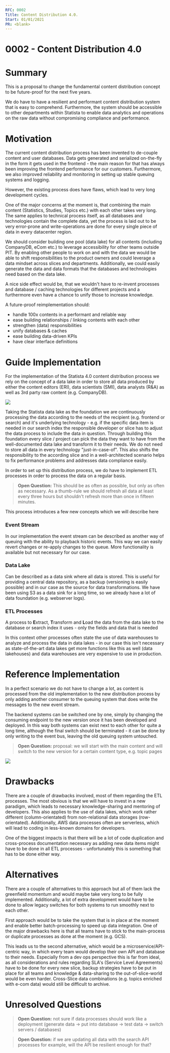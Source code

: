```yaml
---
RFC: 0002
Title: Content Distribution 4.0.
Start: 01/01/2021
PR: <blank>
---
```


# 0002 - Content Distribution 4.0

# Summary
This is a proposal to change the fundamental content distribution concept to be future-proof for the next five years. 

We do have to have a resilient and performant content distribution system that is easy to comprehend. Furthermore, the system should be accessible to other departments within Statista to enable data analytics and operations on the raw data without compromising compliance and performance. 

# Motivation

The current content distribution process has been invented to de-couple content and user databases. Data gets generated and serialized on-the-fly in the form it gets used in the frontend - the main reason for that has always been improving the frontend performance for our customers. Furthermore, we also improved reliability and monitoring in setting up stable queuing systems and logging. 

However, the existing process does have flaws, which lead to very long development cycles. 

One of the major concerns at the moment is, that combining the main content (Statistics, Studies, Topics etc.) with each other takes very long. The same applies to technical process itself, as all databases and technologies contain the complete data, yet the process is laid out to be very error-prone and write-operations are done for every single piece of data in every datacenter region. 

We should consider building one pool (data lake) for all contents (including CompanyDB, eCom etc.) to leverage accessibility for other teams outside PIT. By enabling other people to work on and with the data we would be able to shift responsibilities to the product owners and could leverage a data mindset across slices and departments. Additionally, we could easily generate the data and data formats that the databases and technologies need based on the data lake.

A nice side effect would be, that we wouldn't have to re-invent processes and database / caching technologies for different projects and a furthermore even have a chance to unify those to increase knowledge.

A future-proof reimplementation should:

* handle 100x contents in a performant and reliable way
* ease building relationships / linking contents with each other
* strengthen (data) responsibilities
* unify databases & caches
* ease building data-driven KPIs
* have clear interface definitions

# Guide Implementation

For the implementation of the Statista 4.0 content distribution process we rely on the concept of a data lake in order to store all data produced by either the content editors (ERI), data scientists (SMI), data analysts (R&A) as well as 3rd party raw content (e.g. CompanyDB).

<img src="https://docs.statista.tech/RFCs/0002-content-distribution-40-context.png" />

Taking the Statista data lake as the foundation we are continuously processing the data according to the needs of the recipient (e.g. frontend or search) and it's underlying technology - e.g. if the specific data item is needed in our search index the responsible developer or slice has to adjust the data process to include the data in question. Through building this foundation every slice / project can pick the data they want to have from the well-documented data lake and transform it to their needs. We do not need to store all data in every technology "just-in-case-of". This also shifts the responsibility to the according slice and in a well-architected scenario helps to fix performance problems and addresses data compliance easily. 

In order to set up this distribution process, we do have to implement ETL processes in order to process the data on a regular basis.
> **Open Question:** This should be as often as possible, but only as often as necessary. As a thumb-rule we should refresh all data at least every three hours but shouldn't refresh more than once in fifteen minutes.

This process introduces a few new concepts which we will describe here
### Event Stream

In our implementation the event stream can be described as another way of queuing with the ability to playback historic events. This way we can easily revert changes or re-apply changes to the queue. More functionality is available but not necessary for our case.

### Data Lake

Can be described as a data sink where all data is stored. This is useful for providing a central data repository, as a backup (versioning is easily possible) and in our case as the source for data transformations. We have been using S3 as a data sink for a long time, so we already have a lot of data foundation (e.g. webserver logs). 

### ETL Processes

A process to **E**xtract, **T**ransform and **L**oad the data from the data lake to the database or search index it uses - only the fields and data that is needed

In this context other processes often state the use of data warehouses to analyze and process the data in data lakes - in our case this isn't necessary as state-of-the-art data lakes get more functions like this as well (data lakehouses) and data warehouses are very expensive to use in production.  

# Reference Implementation
In a perfect scenario we do not have to change a lot, as content is processed from the old implementation to the new distribution process by only adding another consumer to the queuing system that does write the messages to the new event stream.

The backend systems can be switched one by one, simply by changing the consuming endpoint to the new version once it has been developed and deployed. In this way both systems can exist next to each other for quite a long time, although the final switch should be terminated - it can be done by only writing to the event bus, leaving the old queuing system untouched.

> **Open Question:** proposal: we will start with the main content and will switch to the new version for a certain content type, e.g. topic pages

<img src="https://docs.statista.tech/RFCs/0002-content-distribution-40-container.png" />

# Drawbacks
There are a couple of drawbacks involved, most of them regarding the ETL processes. The most obvious is that we will have to invest in a new paradigm, which leads to necessary knowledge-sharing and mentoring of developers. This also applies to the use of data lakes, which work rather different (column-orientated) from non-relational data storages (row-orientated). Additionally, AWS data processes often are serverless, which will lead to coding in less-known domains for developers. 

One of the biggest impacts is that there will be a lot of code duplication and cross-process documentation necessary as adding new data items might have to be done in all ETL processes - unfortunately this is something that has to be done either way.


# Alternatives

There are a couple of alternatives to this approach but all of them lack the greenfield momentum and would maybe take very long to be fully implemented. Additionally, a lot of extra development would have to be done to allow legacy switches for both systems to run smoothly next to each other. 

First approach would be to take the system that is in place at the moment and enable better batch-processing to speed up data integration. One of the major drawbacks here is that all teams have to stick to the main-process or duplicate processes as done at the moment (e.g. GCS). 

This leads us to the second alternative, which would be a microservice/API-centric way, in which every team would develop their own API and database to their needs. Especially from a dev ops perspective this is far from ideal, as all considerations and rules regarding SLA's (Service Level Agreements) have to be done for every new slice, backup strategies have to be put in place for all teams and knowledge & data-sharing to the out-of-slice-world would be even harder. Cross-Slice data combinations (e.g. topics enriched with e-com data) would still be difficult to archive. 

# Unresolved Questions

> **Open Question:** not sure if data processes should work like a deployment (generate data -> put into database -> test data -> switch servers / databases)

> **Open Question:** if we are updating all data with the search API processes for example, will the API be resilient enough for that? 
